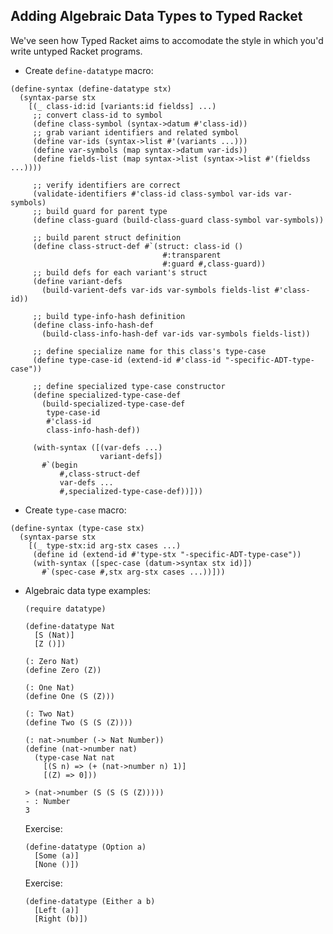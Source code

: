## Adding Algebraic Data Types to Typed Racket

We've seen how Typed Racket aims to accomodate the style in which you'd write untyped Racket programs.

* Create `define-datatype` macro: 

```racket
(define-syntax (define-datatype stx)
  (syntax-parse stx
    [(_ class-id:id [variants:id fieldss] ...)
     ;; convert class-id to symbol
     (define class-symbol (syntax->datum #'class-id))
     ;; grab variant identifiers and related symbol
     (define var-ids (syntax->list #'(variants ...)))
     (define var-symbols (map syntax->datum var-ids))
     (define fields-list (map syntax->list (syntax->list #'(fieldss ...))))
     
     ;; verify identifiers are correct
     (validate-identifiers #'class-id class-symbol var-ids var-symbols)
     ;; build guard for parent type
     (define class-guard (build-class-guard class-symbol var-symbols))
     
     ;; build parent struct definition
     (define class-struct-def #`(struct: class-id ()
                                  #:transparent
                                  #:guard #,class-guard))
     ;; build defs for each variant's struct
     (define variant-defs
       (build-varient-defs var-ids var-symbols fields-list #'class-id))

     ;; build type-info-hash definition
     (define class-info-hash-def
       (build-class-info-hash-def var-ids var-symbols fields-list))

     ;; define specialize name for this class's type-case
     (define type-case-id (extend-id #'class-id "-specific-ADT-type-case"))

     ;; define specialized type-case constructor
     (define specialized-type-case-def
       (build-specialized-type-case-def
        type-case-id
        #'class-id
        class-info-hash-def))
     
     (with-syntax ([(var-defs ...)
                    variant-defs])
       #`(begin
           #,class-struct-def
           var-defs ...
           #,specialized-type-case-def))]))
```
* Create `type-case` macro:

```racket
(define-syntax (type-case stx)
  (syntax-parse stx
    [(_ type-stx:id arg-stx cases ...)
     (define id (extend-id #'type-stx "-specific-ADT-type-case"))
     (with-syntax ([spec-case (datum->syntax stx id)])
       #`(spec-case #,stx arg-stx cases ...))]))
```

* Algebraic data type examples:
 
  ```racket 
  (require datatype)
  ```
 
  ```racket
  (define-datatype Nat
    [S (Nat)]
    [Z ()])
  ```
  
  ```racket
  (: Zero Nat)
  (define Zero (Z))
  ```
 
  ```racket
  (: One Nat)
  (define One (S (Z)))
  ```
 
  ```racket
  (: Two Nat)
  (define Two (S (S (Z))))
  ```
  
  ```racket
  (: nat->number (-> Nat Number))
  (define (nat->number nat)
    (type-case Nat nat
      [(S n) => (+ (nat->number n) 1)]
      [(Z) => 0]))
  ```
  
  ```racket
  > (nat->number (S (S (S (Z)))))
  - : Number
  3
  ```
  
  Exercise:
  
  ```racket
  (define-datatype (Option a)
    [Some (a)]
    [None ()])
  ```
  
  Exercise:
  
  ```racket
  (define-datatype (Either a b)
    [Left (a)]
    [Right (b)])
  ```
